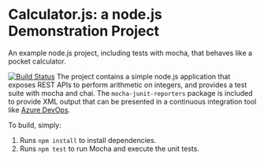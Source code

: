 Calculator.js: a node.js Demonstration Project
==============================================
An example node.js project, including tests with mocha, that behaves like
a pocket calculator.

[![Build Status](https://dev.azure.com/johanaaracelyherreradevops/Integrating%20External%20Source%20Control%20with%20Azure%20Pipelines/_apis/build/status%2FJohannaHerrera.calculator%20(1)?branchName=master)](https://dev.azure.com/johanaaracelyherreradevops/Integrating%20External%20Source%20Control%20with%20Azure%20Pipelines/_build/latest?definitionId=20&branchName=master)
The project contains a simple node.js application that exposes REST APIs
to perform arithmetic on integers, and provides a test suite with mocha
and chai.  The `mocha-junit-reporters` package is included to provide XML
output that can be presented in a continuous integration tool like
[Azure DevOps](https://azure.com/devops).

To build, simply:

1. Runs `npm install` to install dependencies.
2. Runs `npm test` to run Mocha and execute the unit tests.

